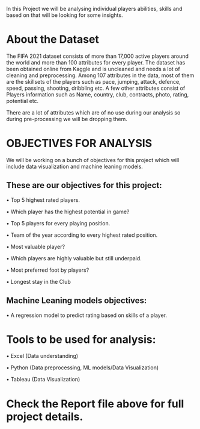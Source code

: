 In this Project we will be analysing individual players abilities, skills and based on that will be looking for some insights.

# About the Dataset

The FIFA 2021 dataset consists of more than 17,000 active players around the world and more than 100 attributes for every player.
The dataset has been obtained online from Kaggle and is uncleaned and needs a lot of cleaning and preprocessing.
Among 107 attributes in the data, most of them are the skillsets of the players such as pace, jumping, attack, defence, speed, passing, shooting, dribbling etc. 
A few other attributes consist of Players information such as Name, country, club, contracts, photo, rating, potential etc.

There are a lot of attributes which are of no use during our analysis so during pre-processing we will be dropping them.

# OBJECTIVES FOR ANALYSIS

We will be working on a bunch of objectives for this project which will include data visualization and machine leaning models. 

## These are our objectives for this project:

•	  Top 5 highest rated players. 

•	  Which player has the highest potential in game?

•	  Top 5 players for every playing position.

•	  Team of the year according to every highest rated position.

•	  Most valuable player?

•	 Which players are highly valuable but still underpaid.

•	  Most preferred foot by players?

•	Longest stay in the Club

## Machine Leaning models objectives:

•	A regression model to predict rating based on skills of a player.

# Tools to be used for analysis:

•	Excel (Data understanding)

•	Python (Data preprocessing, ML models/Data Visualization)

•	Tableau (Data Visualization) 

# Check the Report file above for full project details.

